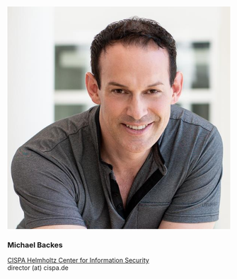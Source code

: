 <div class="authorcollab">
<a class="collab"><img src="/assets/img/backes.jpg" alt="avatar" /></a>
<h3>Michael Backes</h3>
<a href="https://cispa.de/de/people/backes" rel="noopener"><autocolor>CISPA Helmholtz Center for Information Security</autocolor></a>
<br>
<email>director (at) cispa.de</email>
</div>
